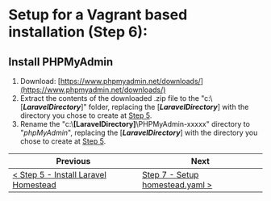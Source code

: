# Setup for a Vagrant based installation (Step 6):

## Install PHPMyAdmin

  1. Download: [https://www.phpmyadmin.net/downloads/](https://www.phpmyadmin.net/downloads/)
  2. Extract the contents of the downloaded .zip file to the &quot;c:\\[**_LaravelDirectory_**]&quot; folder, replacing the [**_LaravelDirectory_**] with the directory you chose to create at [Step 5](vagrant-5.md).
  3. Rename the &quot;c:\\**[LaravelDirectory]**\PHPMyAdmin-xxxxx&quot; directory to &quot;_phpMyAdmin_&quot;, replacing the [**_LaravelDirectory_**] with the directory you chose to create at [Step 5](vagrant-5.md).

| Previous | Next |
| -------- | ---- |
| [< Step 5 - Install Laravel Homestead](vagrant-5.md) | [Step 7 - Setup homestead.yaml >](vagrant-7.md) |